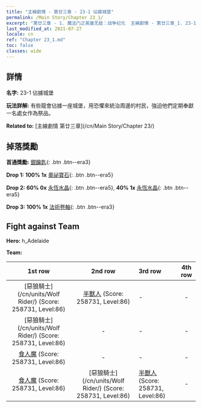 ```yaml
---
title: "主線劇情 - 第廿三章 - 23-1 佔據城堡"
permalink: /Main Story/Chapter 23_1/
excerpt: "第廿三章 - 1. 魔法门之英雄无敌：战争纪元  主線劇情 - 第廿三章_1. 23-1 佔據城堡"
last_modified_at: 2021-07-27
locale: cn
ref: "Chapter 23_1.md"
toc: false
classes: wide
---
```


## 詳情

 **名字:** 23-1 佔據城堡

 **玩法詳解:** 有些龍會佔據一座城堡，用恐懼來統治周邊的村民，強迫他們定期奉獻一名處女作為祭品。

 **Related to:** [主線劇情 第廿三章](/cn/Main Story/Chapter 23/)

## 掉落獎勵

 **首通獎勵:** [銀鑰匙](/cn/Items/con_693/){: .btn .btn--era3}

 **Drop 1:** **100% 1x** [奧祕寶石](/cn/Items/mat_79/){: .btn .btn--era5}

 **Drop 2:** **60% 0x** [永恆水晶](/cn/Items/mat_73/){: .btn .btn--era5}, **40% 1x** [永恆水晶](/cn/Items/mat_73/){: .btn .btn--era5}

 **Drop 3:** **100% 1x** [法術卷軸](/cn/Items/con_694/){: .btn .btn--era3}


## Fight against Team
 **Hero:** h_Adelaide

 **Team:**


  | 1st row | 2nd row | 3rd row | 4th row |
  |:----:|:----:|:----|:----:|
  | [惡狼騎士](/cn/units/Wolf Rider/) (Score: 258731, Level:86)  | [半獸人](/cn/units/Orc/) (Score: 258731, Level:86)  | - | - |
  | [惡狼騎士](/cn/units/Wolf Rider/) (Score: 258731, Level:86)  | - | - | - |
  | [食人魔](/cn/units/Ogre/) (Score: 258731, Level:86)  | - | - | - |
  | [食人魔](/cn/units/Ogre/) (Score: 258731, Level:86)  | [惡狼騎士](/cn/units/Wolf Rider/) (Score: 258731, Level:86)  | [半獸人](/cn/units/Orc/) (Score: 258731, Level:86)  | - |


